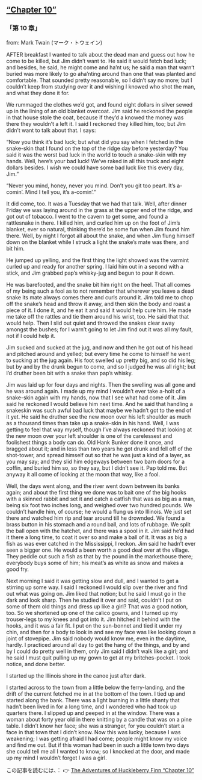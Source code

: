## [“Chapter 10”](https://www.beanreading.com/ja/article/776?source=github )   
 
 ###  「第 10 章」 

 from:  Mark Twain (マーク・トウェイン) 

 AFTER breakfast I wanted to talk about the dead man and guess out how he come to be killed, but Jim didn’t want to. He said it would fetch bad luck; and besides, he said, he might come and ha’nt us; he said a man that warn’t buried was more likely to go aha’nting around than one that was planted and comfortable. That sounded pretty reasonable, so I didn’t say no more; but I couldn’t keep from studying over it and wishing I knowed who shot the man, and what they done it for.

We rummaged the clothes we’d got, and found eight dollars in silver sewed up in the lining of an old blanket overcoat. Jim said he reckoned the people in that house stole the coat, because if they’d a knowed the money was there they wouldn’t a left it. I said I reckoned they killed him, too; but Jim didn’t want to talk about that. I says:

“Now you think it’s bad luck; but what did you say when I fetched in the snake-skin that I found on the top of the ridge day before yesterday? You said it was the worst bad luck in the world to touch a snake-skin with my hands. Well, here’s your bad luck! We’ve raked in all this truck and eight dollars besides. I wish we could have some bad luck like this every day, Jim.”

“Never you mind, honey, never you mind. Don’t you git too peart. It’s a-comin’. Mind I tell you, it’s a-comin’.”

It did come, too. It was a Tuesday that we had that talk. Well, after dinner Friday we was laying around in the grass at the upper end of the ridge, and got out of tobacco. I went to the cavern to get some, and found a rattlesnake in there. I killed him, and curled him up on the foot of Jim’s blanket, ever so natural, thinking there’d be some fun when Jim found him there. Well, by night I forgot all about the snake, and when Jim flung himself down on the blanket while I struck a light the snake’s mate was there, and bit him.

He jumped up yelling, and the first thing the light showed was the varmint curled up and ready for another spring. I laid him out in a second with a stick, and Jim grabbed pap’s whisky-jug and begun to pour it down.

He was barefooted, and the snake bit him right on the heel. That all comes of my being such a fool as to not remember that wherever you leave a dead snake its mate always comes there and curls around it. Jim told me to chop off the snake’s head and throw it away, and then skin the body and roast a piece of it. I done it, and he eat it and said it would help cure him. He made me take off the rattles and tie them around his wrist, too. He said that that would help. Then I slid out quiet and throwed the snakes clear away amongst the bushes; for I warn’t going to let Jim find out it was all my fault, not if I could help it.

Jim sucked and sucked at the jug, and now and then he got out of his head and pitched around and yelled; but every time he come to himself he went to sucking at the jug again. His foot swelled up pretty big, and so did his leg; but by and by the drunk begun to come, and so I judged he was all right; but I’d druther been bit with a snake than pap’s whisky.

Jim was laid up for four days and nights. Then the swelling was all gone and he was around again. I made up my mind I wouldn’t ever take a-holt of a snake-skin again with my hands, now that I see what had come of it. Jim said he reckoned I would believe him next time. And he said that handling a snakeskin was such awful bad luck that maybe we hadn’t got to the end of it yet. He said he druther see the new moon over his left shoulder as much as a thousand times than take up a snake-skin in his hand. Well, I was getting to feel that way myself, though I’ve always reckoned that looking at the new moon over your left shoulder is one of the carelessest and foolishest things a body can do. Old Hank Bunker done it once, and bragged about it; and in less than two years he got drunk and fell off of the shot-tower, and spread himself out so that he was just a kind of a layer, as you may say; and they slid him edgeways between two barn doors for a coffin, and buried him so, so they say, but I didn’t see it. Pap told me. But anyway it all come of looking at the moon that way, like a fool.

Well, the days went along, and the river went down between its banks again; and about the first thing we done was to bait one of the big hooks with a skinned rabbit and set it and catch a catfish that was as big as a man, being six foot two inches long, and weighed over two hundred pounds. We couldn’t handle him, of course; he would a flung us into Illinois. We just set there and watched him rip and tear around till he drownded. We found a brass button in his stomach and a round ball, and lots of rubbage. We split the ball open with the hatchet, and there was a spool in it. Jim said he’d had it there a long time, to coat it over so and make a ball of it. It was as big a fish as was ever catched in the Mississippi, I reckon. Jim said he hadn’t ever seen a bigger one. He would a been worth a good deal over at the village. They peddle out such a fish as that by the pound in the markethouse there; everybody buys some of him; his meat’s as white as snow and makes a good fry.

Next morning I said it was getting slow and dull, and I wanted to get a stirring up some way. I said I reckoned I would slip over the river and find out what was going on. Jim liked that notion; but he said I must go in the dark and look sharp. Then he studied it over and said, couldn’t I put on some of them old things and dress up like a girl? That was a good notion, too. So we shortened up one of the calico gowns, and I turned up my trouser-legs to my knees and got into it. Jim hitched it behind with the hooks, and it was a fair fit. I put on the sun-bonnet and tied it under my chin, and then for a body to look in and see my face was like looking down a joint of stovepipe. Jim said nobody would know me, even in the daytime, hardly. I practiced around all day to get the hang of the things, and by and by I could do pretty well in them, only Jim said I didn’t walk like a girl; and he said I must quit pulling up my gown to get at my britches-pocket. I took notice, and done better.

I started up the Illinois shore in the canoe just after dark.

I started across to the town from a little below the ferry-landing, and the drift of the current fetched me in at the bottom of the town. I tied up and started along the bank. There was a light burning in a little shanty that hadn’t been lived in for a long time, and I wondered who had took up quarters there. I slipped up and peeped in at the window. There was a woman about forty year old in there knitting by a candle that was on a pine table. I didn’t know her face; she was a stranger, for you couldn’t start a face in that town that I didn’t know. Now this was lucky, because I was weakening; I was getting afraid I had come; people might know my voice and find me out. But if this woman had been in such a little town two days she could tell me all I wanted to know; so I knocked at the door, and made up my mind I wouldn’t forget I was a girl.


この記事を読むには、：  👉    [The Adventures of Huckleberry Finn “Chapter 10”](https://www.beanreading.com/ja/article/776?source=github ) 
